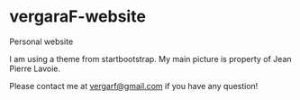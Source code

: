 # vergaraF-website
Personal website

I am using a theme from startbootstrap.
My main picture is property of Jean Pierre Lavoie.

Please contact me at vergarf@gmail.com if you have any question!
